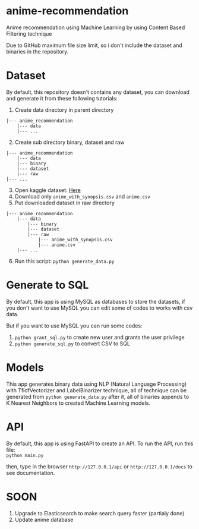 # anime-recommendation
Anime recommendation using Machine Learning by using Content Based Filtering technique

Due to GitHub maximum file size limit, so i don't include the dataset and binaries in the repository.

# Dataset
By default, this repository doesn't contains any dataset, you can download and generate it from these following tutorials:<br>

  1. Create data directory in parent directory<br>

    |--- anime_recommendation
        |--- data
        |--- ...

  2. Create sub directory binary, dataset and raw<br>

    |--- anime_recommendation
        |--- data
        |--- binary
        |--- dataset
        |--- raw
    |--- ...

  3. Open kaggle dataset: [Here](https://www.kaggle.com/hernan4444/anime-recommendation-database-2020)<br>
  4. Download only `anime_with_synopsis.csv` and `anime.csv`<br>
  5. Put downloaded dataset in raw directory<br>

    |--- anime_recommendation
        |--- data
            |--- binary
            |--- dataset
            |--- raw
                |--- anime_with_synopsis.csv
                |--- anime.csv
        |--- ...

  6. Run this script: `python generate_data.py`<br>


# Generate to SQL
By default, this app is using MySQL as databases to store the datasets, if you don't want to use MySQL you can edit some of codes to works with csv data.

But if you want to use MySQL you can run some codes:
  1. `python grant_sql.py` to create new user and grants the user privilege
  2. `python generate_sql.py` to convert CSV to SQL

# Models
This app generates binary data using NLP (Natural Language Processing) with TfidfVectorizer and LabelBinarizer technique, all of technique can be generated from `python generate_data.py` after it, all of binaries appends to K Nearest Neighbors to created Machine Learning models.

# API
By default, this app is using FastAPI to create an API. To run the API, run this file: <br>
  `python main.py`

then, type in the browser `http://127.0.0.1/api` or `http://127.0.0.1/docs` to see documentation.

# SOON
1. Upgrade to Elasticsearch to make search query faster (partialy done)
2. Update anime database
